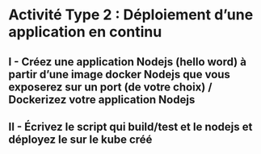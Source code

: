 # Activité Type 2 : Déploiement d’une application en continu

## I - Créez une application Nodejs (hello word) à partir d’une image docker Nodejs que vous exposerez sur un port (de votre choix)  / Dockerizez votre application Nodejs   

## II - Écrivez le script qui build/test et le nodejs et déployez le sur le kube créé
